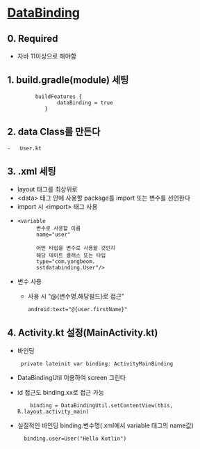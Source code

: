 #   [DataBinding](https://developer.android.com/topic/libraries/data-binding/expressions?hl=ko)

## 0.   Required
-   자바 11이상으로 해야함

## 1.   build.gradle(module) 세팅
             buildFeatures {
                    dataBinding = true
                }

##  2.  data Class를 만든다
    -   User.kt

##  3.  .xml 세팅
-   layout 태그를 최상위로
-   \<data\> 태그 안에 사용할 package를 import 또는 변수를 선언한다
-   import 시 \<import\> 태그 사용
-     <variable
            변수로 사용할 이름
            name="user"
            
            어떤 타입을 변수로 사용할 것인지
            해당 데이트 클래스 또는 타입
            type="com.yongbeom.
            sstdatabinding.User"/>

-   변수 사용
    -   사용 시 "@{변수명.해당필드}로 접근"


            android:text="@{user.firstName}"

## 4.   Activity.kt 설정(MainActivity.kt)

-   바인딩

         private lateinit var binding: ActivityMainBinding

-   DataBindingUtil 이용하여 screen 그린다
-   id 접근도 binding.xx로 접근 가능
            
            binding = DataBindingUtil.setContentView(this, R.layout.activity_main)

- 실질적인 바인딩
    binding.변수명(.xml에서 variable 태그의 name값)

        binding.user=User("Hello Kotlin")